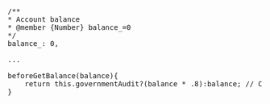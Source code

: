 <pre class="runnable readonly text 240">
/**
* Account balance
* @member {Number} balance_=0
*/
balance_: 0,

...

beforeGetBalance(balance){
    return this.governmentAudit?(balance * .8):balance; // Claim lower balances when audits are underway
}
</pre>
